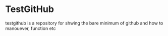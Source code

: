 # TestGitHub
testgithub is a repository for shwing the bare minimum of github and how to manouever, function etc
